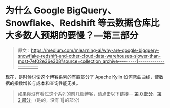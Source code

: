 # 为什么 Google BigQuery、Snowflake、Redshift 等云数据仓库比大多数人预期的要慢？—第三部分

> 原文：<https://medium.com/mlearning-ai/why-are-google-bigquery-snowflake-redshift-and-other-cloud-data-warehouses-slower-than-most-7ef02e36e308?source=collection_archive---------1----------------------->

现在，是时候讨论这个博客系列的有趣部分了 Apache Kylin 如何弯曲曲线，使数据的指数增长与成本和查询性能无关。

> 如果你没有看过这个系列的前几篇博客，请点击以下链接— [第 0 部分](/data-arena/why-are-google-bigquery-snowflake-redshift-and-other-cloud-data-warehouses-slower-than-most-fb4517aa7dff)，[第 2 部分](/data-arena/why-are-google-bigquery-snowflake-redshift-and-other-cloud-data-warehouses-slower-than-most-f3f8419b484d)。(是的，没有 1🥁的部分)